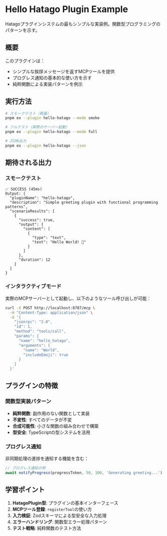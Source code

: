 # Hello Hatago Plugin Example

Hatagoプラグインシステムの最もシンプルな実装例。関数型プログラミングのパターンを示す。

## 概要

このプラグインは：
- シンプルな挨拶メッセージを返すMCPツールを提供
- プログレス通知の基本的な使い方を示す
- 純粋関数による実装パターンを例示

## 実行方法

```bash
# スモークテスト（軽量）
pnpm ex --plugin hello-hatago --mode smoke

# フルテスト（実際のサーバー起動）
pnpm ex --plugin hello-hatago --mode full

# JSON出力
pnpm ex --plugin hello-hatago --json
```

## 期待される出力

### スモークテスト
```
✅ SUCCESS (45ms)
Output: {
  "pluginName": "hello-hatago",
  "description": "Simple greeting plugin with functional programming patterns",
  "scenarioResults": [
    {
      "success": true,
      "output": {
        "content": [
          {
            "type": "text",
            "text": "Hello World! 👋"
          }
        ]
      },
      "duration": 12
    }
  ]
}
```

### インタラクティブモード
実際のMCPサーバーとして起動し、以下のようなツール呼び出しが可能：

```bash
curl -X POST http://localhost:8787/mcp \
  -H "Content-Type: application/json" \
  -d '{
    "jsonrpc": "2.0",
    "id": 1,
    "method": "tools/call",
    "params": {
      "name": "hello_hatago",
      "arguments": {
        "name": "World",
        "includeEmoji": true
      }
    }
  }'
```

## プラグインの特徴

### 関数型実装パターン
- **純粋関数**: 副作用のない関数として実装
- **不変性**: すべてのデータが不変
- **合成可能性**: 小さな関数の組み合わせで構築
- **型安全**: TypeScriptの型システムを活用

### プログレス通知
非同期処理の進捗を通知する機能を含む：
```typescript
// プログレス通知の例
await notifyProgress(progressToken, 50, 100, 'Generating greeting...')
```

## 学習ポイント

1. **HatagoPlugin型**: プラグインの基本インターフェース
2. **MCPツール登録**: `registerTool`の使い方
3. **入力検証**: Zodスキーマによる型安全な入力処理
4. **エラーハンドリング**: 関数型エラー処理パターン
5. **テスト戦略**: 純粋関数のテスト方法